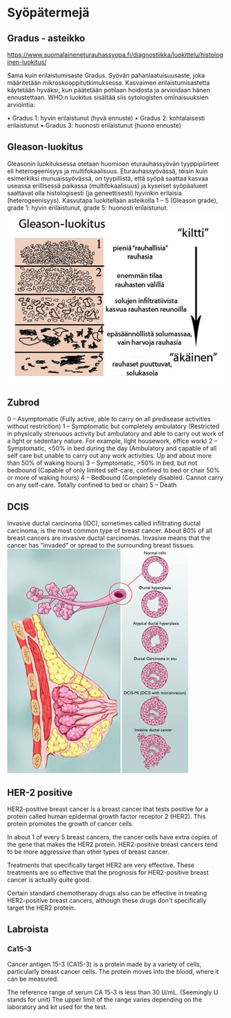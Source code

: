 # Syöpätermejä

## Gradus - asteikko
https://www.suomalaineneturauhassyopa.fi/diagnostiikka/luokittelu/histologinen-luokitus/

Sama kuin erilaistumisaste
Gradus. Syövän pahanlaatuisuusaste, joka määritetään mikroskooppitutkimuksessa. Kasvaimen erilaistumisastetta käytetään hyväksi, kun päätetään potilaan hoidosta ja arvioidaan hänen ennustettaan.
WHO:n luokitus sisältää siis sytologisten ominaisuuksien arviointia:

• Gradus 1: hyvin erilaistunut (hyvä ennuste)
• Gradus 2: kohtalaisesti erilaistunut
• Gradus 3: huonosti erilaistunut (huono ennuste)

## Gleason-luokitus
Gleasonin luokituksessa otetaan huomioon eturauhassyövän tyyppipiirteet eli heterogeenisyys ja multifokaalisuus. Eturauhassyövässä, toisin kuin esimerkiksi munuaissyövässä, on tyypillistä, että syöpä saattaa kasvaa useassa erillisessä paikassa (multifokaalisuus) ja kyseiset syöpäalueet saattavat olla histologisesti (ja geneettisesti) hyvinkin erilaisia (heterogeenisyys). Kasvutapa luokitellaan asteikolla 1 – 5 (Gleason grade), grade 1: hyvin erilaistunut, grade 5: huonosti erilaistunut.
![Gleanson-luokitus kuva](gleason-luokitus.jpg)

## Zubrod

0 – Asymptomatic (Fully active, able to carry on all predisease activities without restriction)
1 – Symptomatic but completely ambulatory (Restricted in physically strenuous activity but ambulatory and able to carry out work of a light or sedentary nature. For example, light housework, office work)
2 – Symptomatic, <50% in bed during the day (Ambulatory and capable of all self care but unable to carry out any work activities. Up and about more than 50% of waking hours)
3 – Symptomatic, >50% in bed, but not bedbound (Capable of only limited self-care, confined to bed or chair 50% or more of waking hours)
4 – Bedbound (Completely disabled. Cannot carry on any self-care. Totally confined to bed or chair)
5 – Death

## DCIS
Invasive ductal carcinoma (IDC), sometimes called infiltrating ductal carcinoma, is the most common type of breast cancer. About 80% of all breast cancers are invasive ductal carcinomas. Invasive means that the cancer has “invaded” or spread to the surrounding breast tissues.
![](dcis.jpg)

## HER-2 positive

HER2-positive breast cancer is a breast cancer that tests positive for a protein called human epidermal growth factor receptor 2 (HER2). This protein promotes the growth of cancer cells.

In about 1 of every 5 breast cancers, the cancer cells have extra copies of the gene that makes the HER2 protein. HER2-positive breast cancers tend to be more aggressive than other types of breast cancer.

Treatments that specifically target HER2 are very effective. These treatments are so effective that the prognosis for HER2-positive breast cancer is actually quite good.

Certain standard chemotherapy drugs also can be effective in treating HER2-positive breast cancers, although these drugs don't specifically target the HER2 protein.

## Labroista
### Ca15-3
Cancer antigen 15-3 (CA15-3) is a protein made by a variety of cells, particularly breast cancer cells. The protein moves into the blood, where it can be measured.

The reference range of serum CA 15-3 is less than 30 U/mL. (Seemingly U stands for unit) The upper limit of the range varies depending on the laboratory and kit used for the test.

